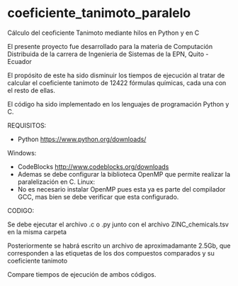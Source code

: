 # coeficiente_tanimoto_paralelo
Cálculo del ceoficiente Tanimoto mediante hilos en Python y en C

El presente proyecto fue desarrollado para la materia de Computación Distribuida de la carrera de Ingenieria de Sistemas de la EPN, Quito - Ecuador

El propósito de este ha sido disminuir los tiempos de ejecución al tratar de calcular el coeficiente tanimoto de 12422 fórmulas químicas, cada una con el resto de ellas.

El código ha sido implementado en los lenguajes de programación Python y C.

REQUISITOS:

* Python https://www.python.org/downloads/

Windows:
  * CodeBlocks http://www.codeblocks.org/downloads
  * Ademas se debe configurar la biblioteca OpenMP que permite realizar la paralelización en C. 
Linux:
  * No es necesario instalar OpenMP pues esta ya es parte del compilador GCC, mas bien se debe verificar que esta configurado.
 
 CODIGO:
 
 Se debe ejecutar el archivo .c o .py junto con el archivo ZINC_chemicals.tsv en la misma carpeta
 
 Posteriormente se habrá escrito un archivo de aproximadamante 2.5Gb, que corresponden a las etiquetas de los dos compuestos comparados y su coeficiente tanimoto
 
 Compare tiempos de ejecución de ambos códigos.
